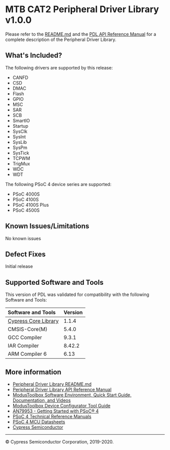 # MTB CAT2 Peripheral Driver Library v1.0.0

Please refer to the [README.md](./README.md) and the
[PDL API Reference Manual](https://cypresssemiconductorco.github.io/mtb-pdl-cat2/pdl_api_reference_manual/html/index.html)
for a complete description of the Peripheral Driver Library.

## What's Included?

The following drivers are supported by this release:

* CANFD
* CSD
* DMAC
* Flash
* GPIO
* MSC
* SAR
* SCB
* SmartIO
* Startup
* SysClk
* SysInt
* SysLib
* SysPm
* SysTick
* TCPWM
* TrigMux
* WDC
* WDT

The following PSoC 4 device series are supported:

* PSoC 4000S
* PSoC 4100S
* PSoC 4100S Plus
* PSoC 4500S

## Known Issues/Limitations

No known issues

## Defect Fixes

Initial release

## Supported Software and Tools

This version of PDL was validated for compatibility with the following Software and Tools:

| Software and Tools                                                            | Version      |
| :---                                                                          | :----        |
| [Cypress Core Library](https://github.com/cypresssemiconductorco/core-lib)    | 1.1.4        |
| CMSIS-Core(M)                                                                 | 5.4.0        |
| GCC Compiler                                                                  | 9.3.1        |
| IAR Compiler                                                                  | 8.42.2       |
| ARM Compiler 6                                                                | 6.13         |

## More information

* [Peripheral Driver Library README.md](./README.md)
* [Peripheral Driver Library API Reference Manual](https://cypresssemiconductorco.github.io/mtb-pdl-cat2/pdl_api_reference_manual/html/index.html)
* [ModusToolbox Software Environment, Quick Start Guide, Documentation, and Videos](https://www.cypress.com/products/modustoolbox-software-environment)
* [ModusToolbox Device Configurator Tool Guide](https://www.cypress.com/ModusToolboxDeviceConfig)
* [AN79953 - Getting Started with PSoC® 4](https://www.cypress.com/an79953)
* [PSoC 4 Technical Reference Manuals](https://www.cypress.com/search/all?f%5B0%5D=meta_type%3Atechnical_documents&f%5B1%5D=resource_meta_type%3A583&f%5B2%5D=field_related_products%3A1314)
* [PSoC 4 MCU Datasheets](https://www.cypress.com/search/all?f%5B0%5D=meta_type%3Atechnical_documents&f%5B1%5D=field_related_products%3A1297&f%5B2%5D=resource_meta_type%3A575)
* [Cypress Semiconductor](http://www.cypress.com)

---
© Cypress Semiconductor Corporation, 2019-2020.